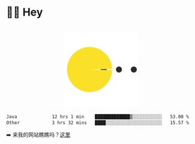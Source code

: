 
# 👋🏻 Hey
<div align="center">
	<br>
	<img src="https://raw.githubusercontent.com/Aniket965/Aniket965/master/pacman.svg?sanitize=true" width="200" height="200">
	<br>
</div>

<!--START_SECTION:waka-->

```text
Java             12 hrs 1 min    █████████████▒░░░░░░░░░░░   53.00 %
Other            3 hrs 32 mins   ████░░░░░░░░░░░░░░░░░░░░░   15.57 %
```

<!--END_SECTION:waka-->

 ➡️  来我的网站瞧瞧吗？[这里](https://www.shaolongfei.com)
